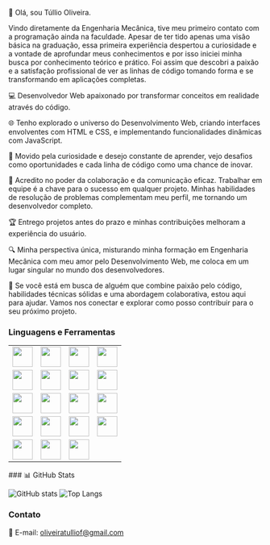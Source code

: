 👋 Olá, sou Túllio Oliveira. 

Vindo diretamente da Engenharia Mecânica, tive meu primeiro contato com a programação ainda na faculdade. Apesar de ter tido apenas uma visão básica na graduação, essa primeira experiência despertou a curiosidade e a vontade de aprofundar meus conhecimentos e por isso iniciei minha busca por conhecimento teórico e prático. Foi assim que descobri a paixão e a satisfação profissional de ver as linhas de código tomando forma e se transformando em aplicações completas.

💻 Desenvolvedor Web apaixonado por transformar conceitos em realidade através do código. 

🌐 Tenho explorado o universo do Desenvolvimento Web, criando interfaces envolventes com HTML e CSS, e implementando funcionalidades dinâmicas com JavaScript.

🚀 Movido pela curiosidade e desejo constante de aprender, vejo desafios como oportunidades e cada linha de código como uma chance de inovar.

🤝 Acredito no poder da colaboração e da comunicação eficaz. Trabalhar em equipe é a chave para o sucesso em qualquer projeto. Minhas habilidades de resolução de problemas complementam meu perfil, me tornando um desenvolvedor completo.

🏆 Entrego projetos antes do prazo e minhas contribuições melhoram a experiência do usuário.

🔍 Minha perspectiva única, misturando minha formação em Engenharia Mecânica com meu amor pelo Desenvolvimento Web, me coloca em um lugar singular no mundo dos desenvolvedores.

🤝 Se você está em busca de alguém que combine paixão pelo código, habilidades técnicas sólidas e uma abordagem colaborativa, estou aqui para ajudar. Vamos nos conectar e explorar como posso contribuir para o seu próximo projeto.

### Linguagens e Ferramentas

<table>
  <tr>
    <td align="center"><img src="https://img.shields.io/badge/-JavaScript-F7DF1E?style=for-the-badge&logo=javascript&logoColor=black" height="40"></td>
    <td align="center"><img src="https://img.shields.io/badge/-React.js-61DAFB?style=for-the-badge&logo=react&logoColor=black" height="40"></td>
    <td align="center"><img src="https://img.shields.io/badge/-HTML5-E34F26?style=for-the-badge&logo=html5&logoColor=white" height="40"></td>
    <td align="center"><img src="https://img.shields.io/badge/-CSS3-1572B6?style=for-the-badge&logo=css3&logoColor=white" height="40"></td>
  </tr>
  <tr>
    <td align="center"><img src="https://img.shields.io/badge/-Styled%20Components-DB7093?style=for-the-badge&logo=styled-components&logoColor=white" height="40"></td>
    <td align="center"><img src="https://img.shields.io/badge/-Node.js-339933?style=for-the-badge&logo=node.js&logoColor=white" height="40"></td>
    <td align="center"><img src="https://img.shields.io/badge/-Prisma-2D3748?style=for-the-badge&logo=prisma&logoColor=white" height="40"></td>
    <td align="center"><img src="https://img.shields.io/badge/-Jest-C21325?style=for-the-badge&logo=jest&logoColor=white" height="40"></td>
  </tr>
  <tr>
    <td align="center"><img src="https://img.shields.io/badge/-TypeScript-007ACC?style=for-the-badge&logo=typescript&logoColor=white" height="40"></td>
    <td align="center"><img src="https://img.shields.io/badge/-MongoDB-47A248?style=for-the-badge&logo=mongodb&logoColor=white" height="40"></td>
    <td align="center"><img src="https://img.shields.io/badge/-PostgreSQL-336791?style=for-the-badge&logo=postgresql&logoColor=white" height="40"></td>
    <td align="center"><img src="https://img.shields.io/badge/-Git-F05032?style=for-the-badge&logo=git&logoColor=white" height="40"></td>
  </tr>
  <tr>
    <td align="center"><img src="https://img.shields.io/badge/-SASS-CC6699?style=for-the-badge&logo=sass&logoColor=white" height="40"></td>
    <td align="center"><img src="https://img.shields.io/badge/-Nest.js-E0234E?style=for-the-badge&logo=nestjs&logoColor=white" height="40"></td>
    <td align="center"><img src="https://img.shields.io/badge/-Next.js-000000?style=for-the-badge&logo=next.js&logoColor=white" height="40"></td>
    <td align="center"><img src="https://img.shields.io/badge/-tRPC-DC9B60?style=for-the-badge&logo=trpc&logoColor=black" height="40"></td>
  </tr>
  <tr>
    <td align="center"><img src="https://img.shields.io/badge/-Chakra%20UI-319795?style=for-the-badge&logo=chakraui&logoColor=white" height="40"></td>
    <td align="center"><img src="https://img.shields.io/badge/-Vitest-6E55FE?style=for-the-badge&logo=vitest&logoColor=white" height="40"></td>
    <td align="center"><img src="https://img.shields.io/badge/-Visual%20Studio%20Code-007ACC?style=for-the-badge&logo=visual-studio-code&logoColor=white" height="40"></td>
  </tr>
</table>
### 📊 GitHub Stats

![GitHub stats](https://github-readme-stats.vercel.app/api?username=SEU_USUARIO&show_icons=true&theme=radical)
![Top Langs](https://github-readme-stats.vercel.app/api/top-langs/?username=SEU_USUARIO&layout=compact&theme=radical)

### Contato

📧 E-mail: [oliveiratulliof@gmail.com](mailto:oliveiratulliof@gmail.com)
